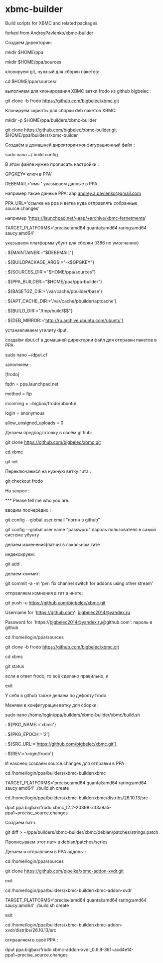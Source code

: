 xbmc-builder
============

Build scripts for XBMC and related packages.

forked from AndreyPavlenko/xbmc-builder

 Создаем директории:

 mkdir $HOME/ppa
 
 mkdir $HOME/ppa/sources
 
 клонируем git, нужный для сборки пакетов:
 
 cd $HOME/ppa/sources/
 
 выполняем для клонирования XBMC ветки frodo из github bigbelec :
 
 git clone -b frodo https://github.com/bigbelec/xbmc.git

  Клонируем скрипты для сборки deb пакетов XBMC:

  mkdir -p $HOME/ppa/builders/xbmc-builder
 
 git clone https://github.com/bigbelec/xbmc-builder.git $HOME/ppa/builders/xbmc-builder

Cоздаём в домашней директории конфигурационный файл :

sudo nano  ~/.build.config

В этом файле нужно прописать настройки :

GPGKEY='ключ в РРА' 

DEBEMAIL='имя <e-mail>' указываем данные в РРА 

например такие данные РРА: aap <andrey.a.pavlenko@gmail.com>

PPA_URL='ссылка на рра и ветка куда отправлять собранные source.changes'

например 'https://launchpad.net/~aap/+archive/xbmc-fernetmenta'

TARGET_PLATFORMS='precise:amd64 quantal:amd64 raring:amd64 saucy:amd64'

указываем платформы убунт для сборки (i386 по умолчанию)

: ${MAINTAINER:="$DEBEMAIL"}

: ${BUILDPACKAGE_ARGS:="-k$GPGKEY"}

: ${SOURCES_DIR:="$HOME/ppa/sources"}

: ${PPA_BUILDER:="$HOME/ppa/ppa-builder"}

: ${BASETGZ_DIR:='/var/cache/pbuilder/base'}

: ${APT_CACHE_DIR:='/var/cache/pbuilder/aptcache'}

: ${BUILD_DIR:="/tmp/build/$$"}

: ${DEB_MIRROR:='http://ru.archive.ubuntu.com/ubuntu'}

устанавливаем утилиту dput,

создаём dput.cf в домашней директории файл для отправки пакетов в РРА

sudo nano  ~/dput.cf

заполняем :

[frodo] 

fqdn = ppa.launchpad.net 

method = ftp 

incoming = ~bigbax/frodo/ubuntu/ 

login = anonymous 

allow_unsigned_uploads = 0

Делаем предподготовку в своём github:

git clone https://github.com/bigbelec/xbmc.git

cd xbmc

git init

Переключаемся на нужную ветку гита :

git checkout frodo

На запрос :

*** Please tell me who you are.

вводим поочерёдно :

git config --global user.email "логин в github"

git config --global user.name "password" пароль пользователя в самой системе убунту

делаем изменения(патчи) в локальном гите

индексируем:

git add .

делаем коммит:

git commit -a -m 'pvr: fix channel switch for addons using other stream'

отправляем измнения в гит в инете:

git push -u https://github.com/bigbelec/xbmc.git

Username for 'https://github.com': bigbelec2014@yandex.ru

Password for 'https://bigbelec2014@yandex.ru@github.com':  пароль в github

cd /home/login/ppa/sources

git clone -b frodo https://github.com/bigbelec/xbmc.git

cd xbmc

git status

если в ответ frodo, то всё сделано правильно,   и

exit

У себя в github также делаем по дефолту frodo

Меняем в конфигурации ветку для сборки:

sudo nano /home/login/ppa/builders/xbmc-builder/xbmc/build.sh 

: ${PKG_NAME:='xbmc'}

: ${PKG_EPOCH:='2'}

: ${SRC_URL:='https://github.com/bigbelec/xbmc.git'}

: ${REV:='origin/frodo'}

И наконец создаем source.changes для отправки в РРА :

cd /home/login/ppa/builders/xbmc-builder/xbmc

TARGET_PLATFORMS='precise:amd64 quantal:amd64 raring:amd64 saucy:amd64' ./build.sh create


cd /home/login/ppa/builders/xbmc-builder/xbmc/distribs/26.10.13/src

dput ppa:bigbax/frodo xbmc_12.2-20398~cf3a9a5-ppa1~precise_source.changes

Создаем патч.

  git diff > ~/ppa/builders/xbmc-builder/xbmc/debian/patches/strings.patch

Прописываем этот патч в debian/patches/series

Делаем и отправляем в РРА аддоны :

cd /home/login/ppa/sources

git clone https://github.com/pipelka/xbmc-addon-xvdr.git

exit

cd /home/login/ppa/builders/xbmc-builder/xbmc-addon-xvdr

TARGET_PLATFORMS='precise:amd64 quantal:amd64 raring:amd64 saucy:amd64' ./build.sh create

exit

cd /home/login/ppa/builders/xbmc-builder/xbmc-addon-xvdr/distribs/26.10.13/src

отправляем в своё РРА :

dput ppa:bigbax/frodo xbmc-addon-xvdr_0.9.8-361~acd4e14-ppa1~precise_source.changes
